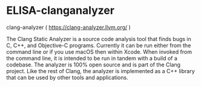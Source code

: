 # ELISA-clanganalyzer

 clang-analyzer ( https://clang-analyzer.llvm.org/ )

The Clang Static Analyzer is a source code analysis tool that finds bugs in C, C++, and Objective-C programs.  Currently it can be run either from the command line or if you use macOS then within Xcode. When invoked from the command line, it is intended to be run in tandem with a build of a codebase.  The analyzer is 100% open source and is part of the Clang project. Like the rest of Clang, the analyzer is implemented as a C++ library that can be used by other tools and applications.
